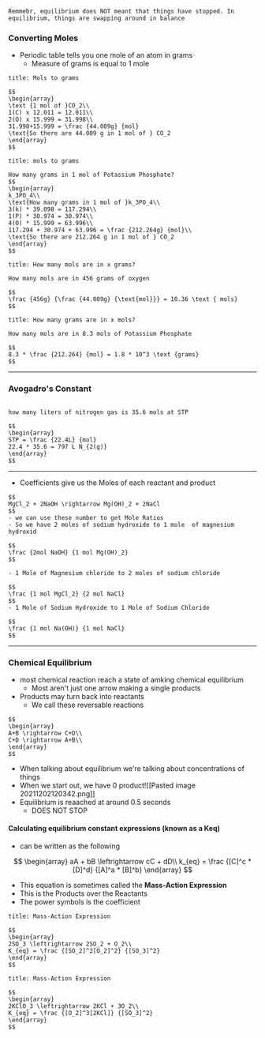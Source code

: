 ```ad-note
Remmebr, equilibrium does NOT meant that things have stopped. In equilibrium, things are swapping around in balance
```


### Converting Moles

- Periodic table tells you one mole of an atom in grams
	- Measure of grams is equal to 1 mole 

```ad-example
title: Mols to grams

$$
\begin{array}
\text {1 mol of }CO_2\\
1(C) x 12.011 = 12.011\\
2(O) x 15.999 = 31.998\\
31.998+15.999 = \frac {44.009g} {mol}
\text{So there are 44.009 g in 1 mol of } CO_2
\end{array}
$$
```

```ad-example
title: mols to grams

How many grams in 1 mol of Potassium Phosphate?
$$
\begin{array}
k_3PO_4\\
\text{How many grams in 1 mol of }k_3PO_4\\
3(k) * 39.098 = 117.294\\
1(P) * 30.974 = 30.974\\
4(O) * 15.999 = 63.996\\
117.294 + 30.974 + 63.996 = \frac {212.264g} {mol}\\
\text{So there are 212.264 g in 1 mol of } CO_2
\end{array}
$$
```

```ad-example
title: How many mols are in x grams?

How many mols are in 456 grams of oxygen

$$
\frac {456g} {\frac {44.009g} {\text{mol}}} = 10.36 \text { mols}
$$
```

```ad-example
title: How many grams are in x mols?

How many mols are in 8.3 mols of Potassium Phosphate

$$
8.3 * \frac {212.264} {mol} = 1.8 * 10^3 \text {grams}
$$
```
---
### Avogadro's Constant
```ad-example

```


```ad-example
how many liters of nitrogen gas is 35.6 mols at STP

$$
\begin{array}
STP = \frac {22.4L} {mol}
22.4 * 35.6 = 797 L N_{2(g)}
\end{array}
$$
```

---
- Coefficients give us the Moles of each reactant and product

```ad-example
$$
MgCl_2 + 2NaOH \rightarrow Mg(OH)_2 + 2NaCl
$$
- we can use these number to get Mole Ratios
- So we have 2 moles of sodium hydroxide to 1 mole  of magnesium hydroxid

$$
\frac {2mol NaOH} {1 mol Mg(OH)_2}
$$

- 1 Mole of Magnesium chloride to 2 moles of sodium chloride

$$
\frac {1 mol MgCl_2} {2 mol NaCl}
$$
- 1 Mole of Sodium Hydroxide to 1 Mole of Sodium Chloride

$$
\frac {1 mol Na(OH)} {1 mol NaCl}
$$
```
---
### Chemical Equilibrium
- most chemical reaction reach a state of amking chemical equilibrium
	- Most aren't just one arrow making a single products
- Products may turn back into reactants
	- We call these reversable reactions

```ad-example
$$
\begin{array}
A+B \rightarrow C+D\\
C+D \rightarrow A+B\\
\end{array}
$$
```
- When talking about equilibrium we're talking about concentrations of things
- When we start out, we have 0 product![[Pasted image 20211202120342.png]]
- Equilibrium is reaached at around 0.5 seconds
	- DOES NOT STOP

#### Calculating equilibrium constant expressions (known as a Keq)
- can be written as the following

$$
\begin{array}
aA + bB \leftrightarrow cC + dD\\
k_{eq} = \frac {[C]^c * [D]^d} {[A]^a * [B]^b}
\end{array}
$$
- This equation is sometimes called the **Mass-Action Expression**
- This is the Products over the Reactants
- The power symbols is the coefficient

```ad-example
title: Mass-Action Expression

$$
\begin{array}
2SO_3 \leftrightarrow 2SO_2 + O_2\\
K_{eq} = \frac {[SO_2]^2[O_2]^2} {[SO_3]^2}
\end{array}
$$
```

```ad-example
title: Mass-Action Expression

$$
\begin{array}
2KClO_3 \leftrightarrow 2KCl + 3O_2\\
K_{eq} = \frac {[O_2]^3[2KCl]} {[SO_3]^2}
\end{array}
$$
```